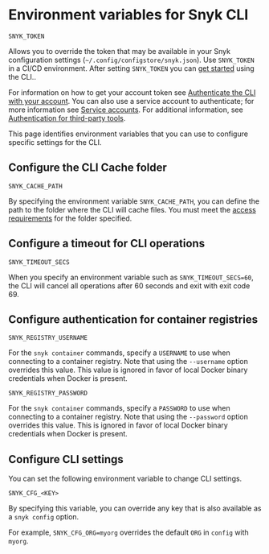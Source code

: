 # Environment variables for Snyk CLI

`SNYK_TOKEN`

Allows you to override the token that may be available in your Snyk configuration settings (`~/.config/configstore/snyk.json`). Use `SNYK_TOKEN` in a CI/CD environment. After setting `SNYK_TOKEN` you can [get started](../getting-started-with-the-snyk-cli.md) using the CLI..

For information on how to get your account token see [Authenticate the CLI with your account](../authenticate-to-use-the-cli.md). You can also use a service account to authenticate; for more information see [Service accounts](../../enterprise-setup/service-accounts/). For additional information, see [Authentication for third-party tools](../../enterprise-setup/authentication-for-third-party-tools.md).

This page identifies environment variables that you can use to configure specific settings for the CLI.

## **Configure the CLI Cache folder**

`SNYK_CACHE_PATH`

By specifying the environment variable `SNYK_CACHE_PATH`, you can define the path to the folder where the CLI will cache files. You must meet the [access requirements](../security-concept-of-operations-for-snyk/access-requirements.md) for the folder specified.

## **Configure a timeout for CLI operations**

`SNYK_TIMEOUT_SECS`&#x20;

When you specify an environment variable such as `SNYK_TIMEOUT_SECS=60`, the CLI will cancel all operations after 60 seconds and exit with exit code 69.

## **Configure authentication for container registries**

`SNYK_REGISTRY_USERNAME`

For the `snyk container` commands, specify a `USERNAME` to use when connecting to a container registry. Note that using the `--username` option overrides this value. This value is ignored in favor of local Docker binary credentials when Docker is present.

`SNYK_REGISTRY_PASSWORD`

For the `snyk container` commands, specify a `PASSWORD` to use when connecting to a container registry. Note that using the `--password` option overrides this value. This is ignored in favor of local Docker binary credentials when Docker is present.

## **Configure CLI settings**

You can set the following environment variable to change CLI settings.

`SNYK_CFG_<KEY>`

By specifying this variable, you can override any key that is also available as a `snyk config` option.

For example, `SNYK_CFG_ORG=myorg` overrides the default `ORG` in `config` with `myorg`.
